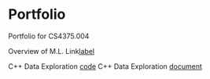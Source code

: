 # Portfolio
Portfolio for CS4375.004

Overview of M.L. Link[label](Overview_of_ML.pdf)

C++ Data Exploration [code](DataExploration.cpp)
C++ Data Exploration [document](C++%20Data%20Exploration.pdf)